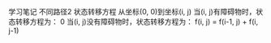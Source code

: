 学习笔记
不同路径2 状态转移方程
从坐标(0, 0)到坐标(i, j)
当(i, j)有障碍物时，状态转移方程为：
0
当(i, j)没有障碍物时，状态转移方程为：
f(i, j) = f(i-1, j) + f(i, j-1)